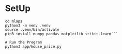 # SetUp
```git clone https://github.com/basildevops/mlops.git
cd mlops
python3 -m venv .venv
source .venv/bin/activate
pip3 install numpy pandas matplotlib scikit-learn```

# Run the Program
python3 app/house_price.py
